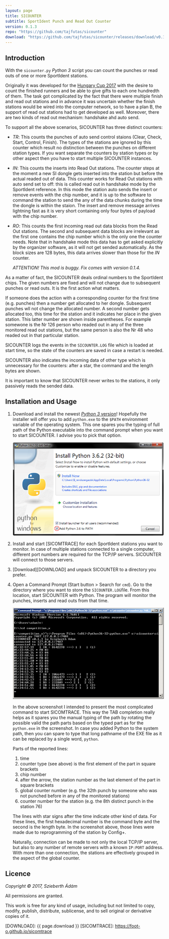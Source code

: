 ```yaml
---
layout: page
title: SICOUNTER
subtitle: SportIdent Punch and Read Out Counter
version: 0.1.3
repo: "https://github.com/tajfutas/sicounter"
download: "https://github.com/tajfutas/sicounter/releases/download/v0.1.3/sicounter.zip"
---
```



Introduction
------------

With the `sicounter.py` _Python 3_ script you can count the punches or read outs of one or more SportIdent stations.

Originally it was developed for the [Hungary Cup 2017](http://adatbank.mtfsz.en/esemeny/show/esemeny_id/6363) with the desire to count the finished runners and be able to give gifts to each one hundredth of them.
The task got complicated by the fact that there were multiple finish and read out stations and in advance it was uncertain whether the finish stations would be wired into the computer network, so to have a plan B, the support of read out stations had to get developed as well.
Moreover, there are two kinds of read out mechanism: handshake ahd auto send.

To support all the above scenarios, SICOUNTER has three distinct counters:

* _TR_:
  This counts the punches of auto send control staions (Clear, Check, Start, Control, Finish).
  The types of the stations are ignored by this counter which result no distinction between the punches on different station types.
  If you want separate the counters by station types or by other aspect then you have to start multiple SICOUNTER instances.

* _IN_:
  This counts the inserts into Read Out stations.
  The counter steps at the moment a new SI dongle gets inserted into the station but before the actual readed out of data.
  This counter works for Read Out stations with auto send set to off: this is called read out in handshake mode by the SportIdent reference.
  In this mode the station auto sends the insert or remove events with the chip number, and it is up to the software to command the station to send the any of the data chunks during the time the dongle is within the staion.
  The insert and remove message arrives lightning fast as it is very short containing only four bytes of payload with the chip number.

* _RO_:
  This counts the first incoming read out data blocks from the Read Out stations.
  The second and subsequent data blocks are irrelevant as the first one contains the chip number which is the only one the counter needs.
  Note that in handshake mode this data has to get asked explicitly by the organizer software, as it will not get sended automatically.
  As the block sizes are 128 bytes, this data arrives slower than those for the _IN_ counter.

  _ATTENTION! This mod is buggy. Fix comes with version 0.1.4._

As a matter of fact, the SICOUNTER deals ordinal numbers to the SportIdent chips.
The given numbers are fixed and will not change due to subsequent punches or read outs.
It is the first action what matters.

If someone does the action with a corresponding counter for the first time (e.g. punches) then a number get allocated to her dongle.
Subsequent punches wll not change the allocated number.
A second number gets allocated too, this time for the station and it indicates her place in the given station.
This latter number are shown inside parentheses.
For example somewone is the Nr 126 person who readed out in any of the three monitored read out stations, but the same person is also the Nr 48 who readed out in that particular station.

SICOUNTER logs the events in the `SICOUNTER.LOG` file which is loaded at start time, so the state of the counters are saved in case a restart is needed.

SICOUNTER also indicates the incoming data of other type which is unnecessary for the counters: after a star, the command and the length bytes are shown.

It is important to know that SICOUNTER never writes to the stations, it only passively reads the sended data.


Installation and Usage
----------------------

1. Download and install the newest [_Python 3_ version](https://www.python.org/downloads/)!
   Hopefully the installer will offer you to add `python.exe` to the `$PATH` environment variable of the operating system.
   This one spares you the typing of full path of the Python executable into the command prompt when you want to start SICOUNTER.
   I advise you to pick that option.

   ![Add Python to `$PATH`](https://raw.githubusercontent.com/tajfutas/sicounter/gh-pages-shared/screenshots/pyinstal.png)

2. Install and start [SICOMTRACE] for each SportIdent stations you want to monitor.
   In case of multiple stations connected to a single computer, different port numbers are required for the TCP/IP servers.
   SICOUNTER will connect to those servers.

3. [Download][DOWNLOAD] and unpack SICOUNTER to a directory you prefer.

3. Open a Command Prompt (Start button > Search for `cmd`).
   Go to the directory where you want to store the `SICOUNTER.LOG`file.
   From this location, start SICOUNTER with Python.
   The program will monitor the punches, inserts and read outs from that time.
   
   ![SICOUNTER in Command Prompt](https://raw.githubusercontent.com/tajfutas/sicounter/gh-pages-shared/screenshots/cmd.png)

   In the above screenshot I intended to present the most complicated command to start SICOMTRACE.
   This way the TAB completion really helps as it spares you the manual typing of the path by rotating the possible valid the path parts based on the typed part as for the `python.exe` in the screenshot.
   In case you added Python to the system path, then you can spare to type that long pathname of the EXE file as it can be replaced by a single word, `python`.

   Parts of the reported lines:
   1. time
   2. counter type (see above) is the first element of the part in square brackets
   3. chip number
   4. after the arrow, the station number as the last element of the part in square brackets
   5. global counter number (e.g. the 32th punch by someone who was not punched before in any of the monitored stations)
   6. counter number for the station (e.g. the 8th distinct punch in the station 76)

   The lines with star signs after the time indicate other kind of data.
   For these lines, the first hexadecimal number is the command byte and the second is the length byte.
   In the screenshot above, those lines were made due to reprogramming of the station by Config+.

   Naturally, connection can be made to not only the local TCP/IP server, but also to any number of remote servers with a known `IP:PORT` address.
   With more than one connection, the stations are effectively grouped in the aspect of the global counter.


Licence
-------

_Copyright © 2017, Szieberth Ádám_

All permissions are granted.

This work is free for any kind of usage, including but not limited to copy, modify, publish, distribute, sublicense, and to sell original or derivative copies of it.


[DOWNLOAD]: {{ page.download }}
[SICOMTRACE]: https://foot-o.github.io/sicomtrace
